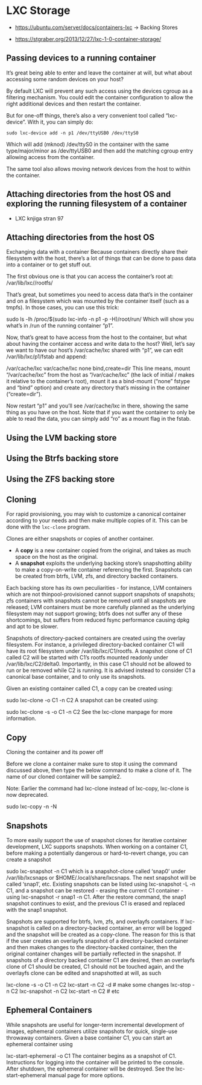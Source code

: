 # LXC Storage

- https://ubuntu.com/server/docs/containers-lxc -> Backing Stores

- https://stgraber.org/2013/12/27/lxc-1-0-container-storage/

## Passing devices to a running container
It’s great being able to enter and leave the container at will, but what about accessing some random devices on your host?

By default LXC will prevent any such access using the devices cgroup as a filtering mechanism. You could edit the container configuration to allow the right additional devices and then restart the container.

But for one-off things, there’s also a very convenient tool called “lxc-device”.
With it, you can simply do:

`sudo lxc-device add -n p1 /dev/ttyUSB0 /dev/ttyS0`

Which will add (mknod) /dev/ttyS0 in the container with the same type/major/minor as /dev/ttyUSB0 and then add the matching cgroup entry allowing access from the container.

The same tool also allows moving network devices from the host to within the container.


## Attaching directories from the host OS and exploring the running filesystem of a container
- LXC knjiga stran 97

## Attaching directories from the host OS

Exchanging data with a container
Because containers directly share their filesystem with the host, there’s a lot of things that can be done to pass data into a container or to get stuff out.

The first obvious one is that you can access the container’s root at:
/var/lib/lxc/<container name>/rootfs/

That’s great, but sometimes you need to access data that’s in the container and on a filesystem which was mounted by the container itself (such as a tmpfs). In those cases, you can use this trick:

sudo ls -lh /proc/$(sudo lxc-info -n p1 -p -H)/root/run/
Which will show you what’s in /run of the running container “p1”.

Now, that’s great to have access from the host to the container, but what about having the container access and write data to the host?
Well, let’s say we want to have our host’s /var/cache/lxc shared with “p1”, we can edit /var/lib/lxc/p1/fstab and append:

/var/cache/lxc var/cache/lxc none bind,create=dir
This line means, mount “/var/cache/lxc” from the host as “/var/cache/lxc” (the lack of initial / makes it relative to the container’s root), mount it as a bind-mount (“none” fstype and “bind” option) and create any directory that’s missing in the container (“create=dir”).

Now restart “p1” and you’ll see /var/cache/lxc in there, showing the same thing as you have on the host. Note that if you want the container to only be able to read the data, you can simply add “ro” as a mount flag in the fstab.

## Using the LVM backing store

## Using the Btrfs backing store

## Using the ZFS backing store


## Cloning
For rapid provisioning, you may wish to customize a canonical container according to your needs and then make multiple copies of it. This can be done with the `lxc-clone` program.

Clones are either snapshots or copies of another container. 
- A **copy** is a new container copied from the original, and takes as much space on the host as the original. 
- A **snapshot** exploits the underlying backing store’s snapshotting ability to make a copy-on-write container referencing the first. Snapshots can be created from btrfs, LVM, zfs, and directory backed containers. 


Each backing store has its own peculiarities - for instance, LVM containers which are not thinpool-provisioned cannot support snapshots of snapshots; zfs containers with snapshots cannot be removed until all snapshots are released; LVM containers must be more carefully planned as the underlying filesystem may not support growing; btrfs does not suffer any of these shortcomings, but suffers from reduced fsync performance causing dpkg and apt to be slower.

Snapshots of directory-packed containers are created using the overlay filesystem. For instance, a privileged directory-backed container C1 will have its root filesystem under /var/lib/lxc/C1/rootfs. A snapshot clone of C1 called C2 will be started with C1’s rootfs mounted readonly under /var/lib/lxc/C2/delta0. Importantly, in this case C1 should not be allowed to run or be removed while C2 is running. It is advised instead to consider C1 a canonical base container, and to only use its snapshots.

Given an existing container called C1, a copy can be created using:

sudo lxc-clone -o C1 -n C2
A snapshot can be created using:

sudo lxc-clone -s -o C1 -n C2
See the lxc-clone manpage for more information.

## Copy

Cloning the container and its power off

Before we clone a container make sure to stop it using the command discussed above, then type the below command to make a clone of it. The name of our cloned container will be sample2.

Note: Earlier the command had lxc-clone instead of lxc-copy, lxc-clone is now deprecated.

sudo lxc-copy -n <old container> -N <new container>


## Snapshots
To more easily support the use of snapshot clones for iterative container development, LXC supports snapshots. When working on a container C1, before making a potentially dangerous or hard-to-revert change, you can create a snapshot

sudo lxc-snapshot -n C1
which is a snapshot-clone called ‘snap0’ under /var/lib/lxcsnaps or $HOME/.local/share/lxcsnaps. The next snapshot will be called ‘snap1’, etc. Existing snapshots can be listed using lxc-snapshot -L -n C1, and a snapshot can be restored - erasing the current C1 container - using lxc-snapshot -r snap1 -n C1. After the restore command, the snap1 snapshot continues to exist, and the previous C1 is erased and replaced with the snap1 snapshot.

Snapshots are supported for btrfs, lvm, zfs, and overlayfs containers. If lxc-snapshot is called on a directory-backed container, an error will be logged and the snapshot will be created as a copy-clone. The reason for this is that if the user creates an overlayfs snapshot of a directory-backed container and then makes changes to the directory-backed container, then the original container changes will be partially reflected in the snapshot. If snapshots of a directory backed container C1 are desired, then an overlayfs clone of C1 should be created, C1 should not be touched again, and the overlayfs clone can be edited and snapshotted at will, as such

lxc-clone -s -o C1 -n C2
lxc-start -n C2 -d # make some changes
lxc-stop -n C2
lxc-snapshot -n C2
lxc-start -n C2 # etc



## Ephemeral Containers
While snapshots are useful for longer-term incremental development of images, ephemeral containers utilize snapshots for quick, single-use throwaway containers. Given a base container C1, you can start an ephemeral container using

lxc-start-ephemeral -o C1
The container begins as a snapshot of C1. Instructions for logging into the container will be printed to the console. After shutdown, the ephemeral container will be destroyed. See the lxc-start-ephemeral manual page for more options.